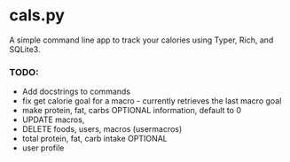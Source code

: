 # cals.py
A simple command line app to track your calories using Typer, Rich, and SQLite3.

### TODO:
- Add docstrings to commands
- fix get calorie goal for a macro - currently retrieves the last macro goal
- make protein, fat, carbs OPTIONAL information, default to 0
- UPDATE macros, 
- DELETE foods, users, macros (usermacros)
- total protein, fat, carb intake OPTIONAL 
- user profile
